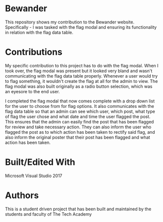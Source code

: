 # Bewander

This repository shows my contribution to the Bewander website. Specifically - I was tasked with the flag modal and ensuring its functionality in relation with the flag data table.

# Contributions

My specific contribution to this project has to do with the flag modal. When I took over, the flag modal was present but it looked very bland and wasn't communicating with the flag data table properly. Whenever a user would try to flag something, it wouldn't create the flag at all for the admin to view. The flag modal was also built originally as a radio button selection, which was an eyesore to the end user.

I completed the flag modal that now comes complete with a drop down list for the user to choose from for flag options. It also communicates with the flag data table so that an admin can see which user, which post, what type of flag the user chose and what date and time the user flagged the post. This ensures that the admin can easily find the post that has been flagged for review and take necessary action. They can also inform the user who flagged the post as to which action has been taken to rectify said flag, and also inform the original poster that their post has been flagged and what action has been taken.


# Built/Edited With
Microsoft Visual Studio 2017

# Authors
This is a student driven project that has been built and maintained by the students and faculty of The Tech Academy
